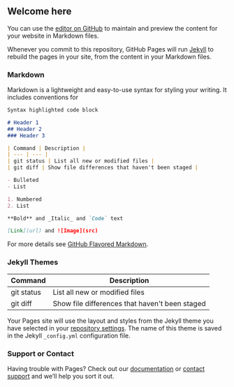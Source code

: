 ## Welcome here

You can use the [editor on GitHub](https://github.com/nastaraan/demo/edit/gh-pages/index.md) to maintain and preview the content for your website in Markdown files.

Whenever you commit to this repository, GitHub Pages will run [Jekyll](https://jekyllrb.com/) to rebuild the pages in your site, from the content in your Markdown files.

### Markdown

Markdown is a lightweight and easy-to-use syntax for styling your writing. It includes conventions for

```markdown
Syntax highlighted code block

# Header 1
## Header 2
### Header 3

| Command | Description |
| --- | --- |
| git status | List all new or modified files |
| git diff | Show file differences that haven't been staged |

- Bulleted
- List

1. Numbered
2. List

**Bold** and _Italic_ and `Code` text

[Link](url) and ![Image](src)
```

For more details see [GitHub Flavored Markdown](https://guides.github.com/features/mastering-markdown/).

### Jekyll Themes

| Command | Description |
| --- | --- |
| git status | List all new or modified files |
| git diff | Show file differences that haven't been staged |

Your Pages site will use the layout and styles from the Jekyll theme you have selected in your [repository settings](https://github.com/nastaraan/demo/settings). The name of this theme is saved in the Jekyll `_config.yml` configuration file.

### Support or Contact

Having trouble with Pages? Check out our [documentation](https://docs.github.com/categories/github-pages-basics/) or [contact support](https://github.com/contact) and we’ll help you sort it out.
